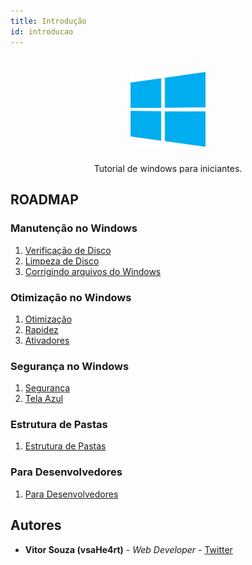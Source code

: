 ```yaml
---
title: Introdução
id: introducao
---
```


<h1 align="center">
  <img src="../assets/images/windows-para-iniciantes/windows.svg" alt="Windows" width="120px" />
</h1>

<p align="center">Tutorial de windows para iniciantes.</p>

## ROADMAP

### Manutenção no Windows

1. [Verificação de Disco](manutencao/win-verificacao-disco)
2. [Limpeza de Disco](manutencao/win-limpeza-disco)
3. [Corrigindo arquivos do Windows](manutencao/win-corrigindo)

### Otimização no Windows

1. [Otimização](otimizacao/win-otimizacao)
2. [Rapidez](otimizacao/win-rapidez)
3. [Ativadores](otimizacao/win-ativadores)

### Segurança no Windows

1.  [Segurança](seguranca/win-seguranca)
2.  [Tela Azul](seguranca/win-tela-azul)

### Estrutura de Pastas

1. [Estrutura de Pastas](estrutura-pastas/win-estrutura)

### Para Desenvolvedores

1. [Para Desenvolvedores](para-dev/win-desenvolvimento)

## Autores

- **Vitor Souza (vsaHe4rt)** - _Web Developer_ - [Twitter](https://twitter.com/TrueHooha_)
